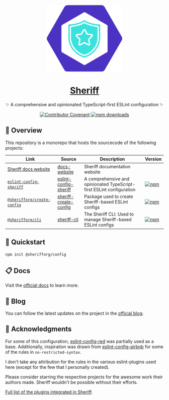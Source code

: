 <div align="center">
  <a href="https://www.eslint-config-sheriff.dev">
      <img src="https://github.com/AndreaPontrandolfo/sheriff/blob/master/apps/docs-website/static/img/sheriff-logo.svg" width="240">
    <h1 align="center">Sheriff</h1>
  </a>
  <p align="center">
    ✨ A comprehensive and opinionated TypeScript-first ESLint configuration ✨
  </p>
  <div>

[![Contributor Covenant](https://img.shields.io/badge/Contributor%20Covenant-2.1-4baaaa.svg?color=1A786D)](CODE_OF_CONDUCT.md)
[![npm downloads](https://img.shields.io/npm/dm/eslint-config-sheriff.svg?label=npm%20downloads&color=1A786D)](https://www.npmjs.com/package/eslint-config-sheriff)

  </div>
</div>


## 🥳 Overview

This repository is a monorepo that hosts the sourcecode of the following projects:

| Link                                                                           | Source                                                                                                            | Description                                                           | Version                                                                                                                                                  |
| ------------------------------------------------------------------------------ | ----------------------------------------------------------------------------------------------------------------- | --------------------------------------------------------------------- | -------------------------------------------------------------------------------------------------------------------------------------------------------- |
| [Sheriff docs website](https://www.eslint-config-sheriff.dev)                          | [docs-website](https://github.com/AndreaPontrandolfo/sheriff/tree/master/apps/docs-website)                       | Sheriff documentation website                                         | |
| [`eslint-config-sheriff`](https://www.npmjs.com/package/eslint-config-sheriff) | [eslint-config-sheriff](https://github.com/AndreaPontrandolfo/sheriff/tree/master/packages/eslint-config-sheriff) | A comprehensive and opinionated TypeScript-first ESLint configuration | [![npm](https://img.shields.io/npm/v/eslint-config-sheriff.svg?color=1A786D)](https://www.npmjs.com/package/eslint-config-sheriff)                                    |
| [`@sherifforg/create-config`](https://www.npmjs.com/package/@sherifforg/create-config) | [sheriff-create-config](https://github.com/AndreaPontrandolfo/sheriff/tree/master/packages/sheriff-create-config) | Package used to create Sheriff-based ESLint configs                             | [![npm](https://img.shields.io/npm/v/@sherifforg/create-config.svg?color=1A786D)](https://www.npmjs.com/package/@sherifforg/create-config)                                    |
| [`@sherifforg/cli`](https://www.npmjs.com/package/@sherifforg/cli) | [sheriff-cli](https://github.com/AndreaPontrandolfo/sheriff/tree/master/packages/sheriff-cli) | The Sheriff CLI. Used to manage Sheriff-based ESLint configs                             | [![npm](https://img.shields.io/npm/v/@sherifforg/cli.svg?color=1A786D)](https://www.npmjs.com/package/@sherifforg/cli)                                    |

## 🚀 Quickstart

```bash
npm init @sherifforg/config
```

## 📋 Docs

Visit the [official docs](https://www.eslint-config-sheriff.dev/docs/introduction) to learn more.

## 📝 Blog

You can follow the latest updates on the project in the [official blog](https://www.eslint-config-sheriff.dev/blog).

## 💌 Acknowledgments

For some of this configuration, [eslint-config-red](https://github.com/GrosSacASac/JavaScript-Set-Up/blob/master/js/red-javascript-style-guide/index.js) was partially used as a base. Additionally, inspiration was drawn from [eslint-config-airbnb](https://github.com/airbnb/javascript/tree/master/packages/eslint-config-airbnb) for some of the rules in `no-restricted-syntax`.

I don't take any attribution for the rules in the various eslint-plugins used here (except for the few that I personally created). 

Please consider starring the respective projects for the awesome work their authors made. Sheriff wouldn't be possible without their efforts.

[Full list of the plugins integrated in Sheriff](https://www.eslint-config-sheriff.dev/docs/eslint-plugins).
